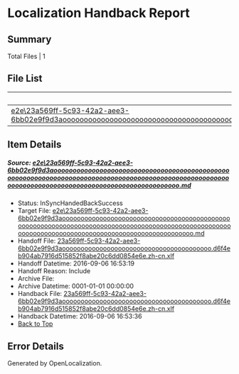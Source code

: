 # <a name='report-top'></a> Localization Handback Report

## Summary
 Total Files | 1

## File List
 Source File | Status | Details 
 ----------- | ------ | ------- 
 [e2e\23a569ff-5c93-42a2-aee3-6bb02e9f9d3aooooooooooooooooooooooooooooooooooooooooooooooooooooooooooooooooooooooooooooooooooooooooooooooooooooooooooooooooooooooooooooooooooooooooooooooooooooo.md](https://github.com/OpenLocalizationTestOrg/ol-test0/blob/2f7f48d05b051cd981b80d8ad4f4b93e282211e9/e2e/23a569ff-5c93-42a2-aee3-6bb02e9f9d3aooooooooooooooooooooooooooooooooooooooooooooooooooooooooooooooooooooooooooooooooooooooooooooooooooooooooooooooooooooooooooooooooooooooooooooooooooooo.md) | InSyncHandedBackSuccess | [Details](#a4f4e1cf43ce426f8c91d550eeca084a405d39eb1)

## Item Details
##### <a name='a4f4e1cf43ce426f8c91d550eeca084a405d39eb1'></a> Source: [e2e\23a569ff-5c93-42a2-aee3-6bb02e9f9d3aooooooooooooooooooooooooooooooooooooooooooooooooooooooooooooooooooooooooooooooooooooooooooooooooooooooooooooooooooooooooooooooooooooooooooooooooooooo.md](https://github.com/OpenLocalizationTestOrg/ol-test0/blob/2f7f48d05b051cd981b80d8ad4f4b93e282211e9/e2e/23a569ff-5c93-42a2-aee3-6bb02e9f9d3aooooooooooooooooooooooooooooooooooooooooooooooooooooooooooooooooooooooooooooooooooooooooooooooooooooooooooooooooooooooooooooooooooooooooooooooooooooo.md)
* Status: InSyncHandedBackSuccess
* Target File: [e2e\23a569ff-5c93-42a2-aee3-6bb02e9f9d3aooooooooooooooooooooooooooooooooooooooooooooooooooooooooooooooooooooooooooooooooooooooooooooooooooooooooooooooooooooooooooooooooooooooooooooooooooooo.md](https://github.com/OpenLocalizationTestOrg/ol-test0-zhcn/blob/c6b37bd4fe00e5619f20e3c5624d919cc98b15e4/e2e/23a569ff-5c93-42a2-aee3-6bb02e9f9d3aooooooooooooooooooooooooooooooooooooooooooooooooooooooooooooooooooooooooooooooooooooooooooooooooooooooooooooooooooooooooooooooooooooooooooooooooooooo.md)
* Handoff File: [23a569ff-5c93-42a2-aee3-6bb02e9f9d3aoooooooooooooooooooooooooooooooooooooooo.d6f4eb904ab7916d515852f8abe20c6dd0854e6e.zh-cn.xlf](https://github.com/OpenLocalizationTestOrg/ol-test0-handoff/blob/e5bd2f2ee6c42571086c99946d0864d55e8e029f/ol-handoff/OpenLocalizationTestOrg/ol-test0-zhcn/ci/ht/23a569ff-5c93-42a2-aee3-6bb02e9f9d3aoooooooooooooooooooooooooooooooooooooooo.d6f4eb904ab7916d515852f8abe20c6dd0854e6e.zh-cn.xlf)
* Handoff Datetime: 2016-09-06 16:53:19
* Handoff Reason: Include
* Archive File: 
* Archive Datetime: 0001-01-01 00:00:00
* Handback File: [23a569ff-5c93-42a2-aee3-6bb02e9f9d3aoooooooooooooooooooooooooooooooooooooooo.d6f4eb904ab7916d515852f8abe20c6dd0854e6e.zh-cn.xlf](https://github.com/OpenLocalizationTestOrg/ol-test0-handback/blob/78038bc6770ec45dd88ea4238743825741e1230d/ol-handback/OpenLocalizationTestOrg/ol-test0-zhcn/ci/ht/23a569ff-5c93-42a2-aee3-6bb02e9f9d3aoooooooooooooooooooooooooooooooooooooooo.d6f4eb904ab7916d515852f8abe20c6dd0854e6e.zh-cn.xlf)
* Handback Datetime: 2016-09-06 16:53:36
* [Back to Top](#report-top)


## Error Details

Generated by OpenLocalization.
